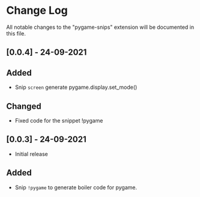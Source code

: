 # Change Log

All notable changes to the "pygame-snips" extension will be documented in this file.


## [0.0.4] - 24-09-2021

## Added
- Snip ``screen`` generate pygame.display.set_mode()

## Changed
- Fixed code for the snippet !pygame


## [0.0.3] - 24-09-2021
 
- Initial release

## Added
- Snip ``!pygame`` to generate boiler code for pygame.


